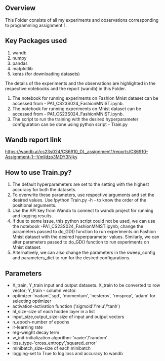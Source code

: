 ## Overview ##

This Folder consists of all my experiments and observations corresponding to programming assignment 1.

## Key Packages used ##
1. wandb
2. numpy
3. pandas
4. matplotlib
5. keras (for downloading datasets)

The details of the experiments and the observations are highlighted in the respective notebooks and the report (wandb) in this Folder.

1. The notebook for running experiments on Fashion Mnist dataset can be accessed from - PA1_CS23S024_FashionMNIST.ipynb.
2. The notebook for running experiments on Mnist dataset can be accessed from - PA1_CS23S024_FashionMNIST.ipynb.
3. The script to run the training with the desired hyperparameter configuration can be done using python script - Train.py

## Wandb report link ## 
https://wandb.ai/cs23s024/CS6910_DL_assignment1/reports/CS6910-Assignment-1--Vmlldzo3MDY3Njky

## How to use Train.py? ##
1. The default hyperparameters are set to the setting with the highest accuracy for both the datasets.
2. To overwrite these parameters, use respective arguments and set the desired values. Use !python Train.py -h - to know the order of the positional arguments.
3. Use the API key from Wandb to connect to wandb project for running and logging results.
4. If due to some issue, this python script could not be used, we can use the notebook -PA1_CS23S024_FashionMNIST.ipynb; change the parameters passed to do_GD() function to run experiments on Fashion Mnist dataset with the desired hyperparameter values. Similarly, we can alter parameters passed to do_GD() function to run experiments on Mnist dataset.
5. Alternatively, we can also change the parameters in the sweep_config and parameters_dict to run for the desired configurations.

## Parameters ##
* X_train, Y_train input and output datasets. X_train to be converted to row vector; Y_train - column vector.
* optimizer-'nadam','sgd', 'momentum', 'nesterov', 'rmsprop', 'adam' for selecting optimizer
* activation-activation function ('sigmoid'/'relu'/'tanh')
* hl_size-size of each hidden layer in a list
* input_size,output_size-size of input and output vectors
* n_epoch-number of epochs
* lr-learning rate
* reg-weight decay term
* w_init-initialization algorithm-'xavier'/'random'
* loss_type-'cross_entropy','squared_error'
* minibatch_size-size of each minibatch
* logging-set to True to log loss and accuracy to wandb
